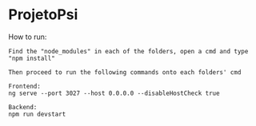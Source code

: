 # ProjetoPsi

How to run:

	Find the "node_modules" in each of the folders, open a cmd and type "npm install"
	
	Then proceed to run the following commands onto each folders' cmd

	Frontend:
	ng serve --port 3027 --host 0.0.0.0 --disableHostCheck true

	Backend:
	npm run devstart